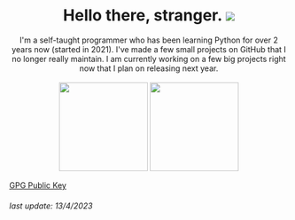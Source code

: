 
<h1 align="center"><b>Hello there, stranger. <img src="https://visitor-badge.laobi.icu/badge?page_id=AsuxAX"></b></h1>
<div align="center">
  I'm a self-taught programmer who has been learning Python for over 2 years now (started in 2021).
  I've made a few small projects on GitHub that I no longer really maintain. I am currently working on a few big projects right now that I plan on releasing next year.
  <br><br>
  <img height="160px" src="https://github-readme-stats.vercel.app/api?username=AsuxAX&theme=dark&show_icons=false&hide_border=true&count_private=true">
  <img height="160px" src="https://github-readme-stats.vercel.app/api/top-langs/?username=AsuxAX&theme=dark&show_icons=true&hide_border=true">
</div>

[GPG Public Key](asuxax_0xAF52AF36_public.asc)

###### last update: 13/4/2023
